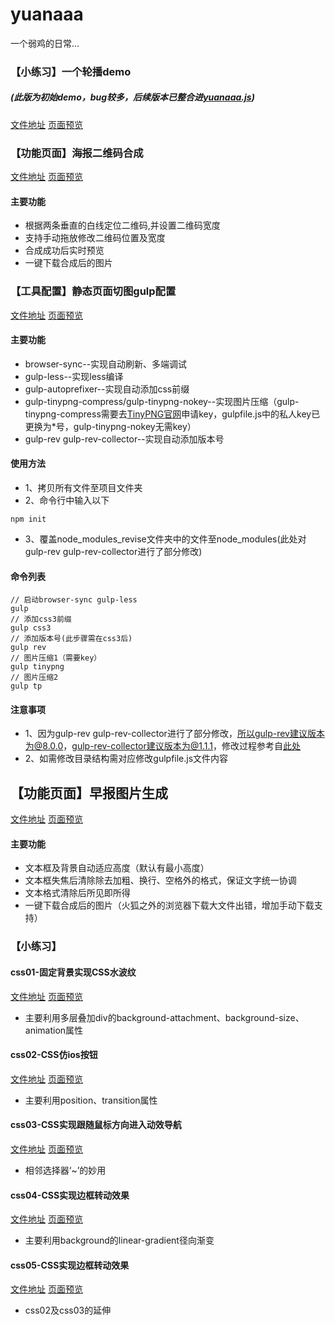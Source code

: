 # yuanaaa
一个弱鸡的日常...

### 【小练习】一个轮播demo
##### (此版为初始demo，bug较多，后续版本已整合进[yuanaaa.js](https://github.com/wuyuanaaa/yuanaaa.js))
 [文件地址](https://github.com/wuyuanaaa/yuanaaa/tree/master/slider)    [页面预览](https://wuyuanaaa.github.io/yuanaaa/slider/index.html)

### 【功能页面】海报二维码合成
[文件地址](https://github.com/wuyuanaaa/yuanaaa/tree/master/imgCompound)    [页面预览](https://wuyuanaaa.github.io/yuanaaa/imgCompound/index.html)
#### 主要功能
+ 根据两条垂直的白线定位二维码,并设置二维码宽度
+ 支持手动拖放修改二维码位置及宽度
+ 合成成功后实时预览
+ 一键下载合成后的图片

### 【工具配置】静态页面切图gulp配置
[文件地址](https://github.com/wuyuanaaa/yuanaaa/tree/master/deploy-gulp)    [页面预览](https://wuyuanaaa.github.io/yuanaaa/deploy-gulp/index.html)
#### 主要功能
+ browser-sync--实现自动刷新、多端调试
+ gulp-less--实现less编译
+ gulp-autoprefixer--实现自动添加css前缀
+ gulp-tinypng-compress/gulp-tinypng-nokey--实现图片压缩（gulp-tinypng-compress需要去[TinyPNG官网](https://tinypng.com/)申请key，gulpfile.js中的私人key已更换为*号，gulp-tinypng-nokey无需key）
+ gulp-rev gulp-rev-collector--实现自动添加版本号
#### 使用方法
- 1、拷贝所有文件至项目文件夹
- 2、命令行中输入以下
```
npm init
```
- 3、覆盖node_modules_revise文件夹中的文件至node_modules(此处对gulp-rev gulp-rev-collector进行了部分修改)
#### 命令列表
```
// 启动browser-sync gulp-less
gulp
// 添加css3前缀
gulp css3
// 添加版本号(此步骤需在css3后)
gulp rev
// 图片压缩1（需要key）
gulp tinypng
// 图片压缩2
gulp tp
```
#### 注意事项
- 1、因为gulp-rev gulp-rev-collector进行了部分修改，所以gulp-rev建议版本为@8.0.0，gulp-rev-collector建议版本为@1.1.1，修改过程参考自[此处](https://www.cnblogs.com/lakeInHeart/p/7257443.html)
- 2、如需修改目录结构需对应修改gulpfile.js文件内容

## 【功能页面】早报图片生成
[文件地址](https://github.com/wuyuanaaa/yuanaaa/tree/master/page7) [页面预览](https://wuyuanaaa.github.io/yuanaaa/page7/index.html)
#### 主要功能
+ 文本框及背景自动适应高度（默认有最小高度）
+ 文本框失焦后清除除去加粗、换行、空格外的格式，保证文字统一协调
+ 文本格式清除后所见即所得
+ 一键下载合成后的图片（火狐之外的浏览器下载大文件出错，增加手动下载支持）

### 【小练习】
#### css01-固定背景实现CSS水波纹
[文件地址](https://github.com/wuyuanaaa/yuanaaa/tree/master/css-demo/css01)    [页面预览](https://wuyuanaaa.github.io/yuanaaa/css-demo/css01/index.html)
+ 主要利用多层叠加div的background-attachment、background-size、animation属性          
#### css02-CSS仿ios按钮
[文件地址](https://github.com/wuyuanaaa/yuanaaa/tree/master/css-demo/css02)    [页面预览](https://wuyuanaaa.github.io/yuanaaa/css-demo/css02/index.html)
+ 主要利用position、transition属性
#### css03-CSS实现跟随鼠标方向进入动效导航
[文件地址](https://github.com/wuyuanaaa/yuanaaa/tree/master/css-demo/css03)    [页面预览](https://wuyuanaaa.github.io/yuanaaa/css-demo/css03/index.html)
+ 相邻选择器‘~’的妙用
#### css04-CSS实现边框转动效果
[文件地址](https://github.com/wuyuanaaa/yuanaaa/tree/master/css-demo/css04)    [页面预览](https://wuyuanaaa.github.io/yuanaaa/css-demo/css04/index.html)
+ 主要利用background的linear-gradient径向渐变
#### css05-CSS实现边框转动效果
[文件地址](https://github.com/wuyuanaaa/yuanaaa/tree/master/css-demo/css05)    [页面预览](https://wuyuanaaa.github.io/yuanaaa/css-demo/css05/index.html)
+ css02及css03的延伸
